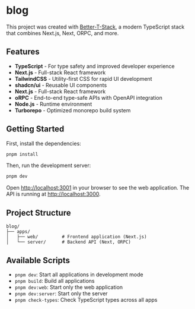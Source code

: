 # blog

This project was created with [Better-T-Stack](https://github.com/AmanVarshney01/create-better-t-stack), a modern TypeScript stack that combines Next.js, Next, ORPC, and more.

## Features

- **TypeScript** - For type safety and improved developer experience
- **Next.js** - Full-stack React framework
- **TailwindCSS** - Utility-first CSS for rapid UI development
- **shadcn/ui** - Reusable UI components
- **Next.js** - Full-stack React framework
- **oRPC** - End-to-end type-safe APIs with OpenAPI integration
- **Node.js** - Runtime environment
- **Turborepo** - Optimized monorepo build system

## Getting Started

First, install the dependencies:

```bash
pnpm install
```


Then, run the development server:

```bash
pnpm dev
```

Open [http://localhost:3001](http://localhost:3001) in your browser to see the web application.
The API is running at [http://localhost:3000](http://localhost:3000).





## Project Structure

```
blog/
├── apps/
│   ├── web/         # Frontend application (Next.js)
│   └── server/      # Backend API (Next, ORPC)
```

## Available Scripts

- `pnpm dev`: Start all applications in development mode
- `pnpm build`: Build all applications
- `pnpm dev:web`: Start only the web application
- `pnpm dev:server`: Start only the server
- `pnpm check-types`: Check TypeScript types across all apps
